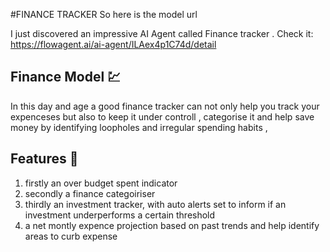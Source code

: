 #FINANCE TRACKER
So here is the model url 

I just discovered an impressive AI Agent called Finance tracker . 
Check it: https://flowagent.ai/ai-agent/ILAex4p1C74d/detail

## Finance Model 💹
In this day and age a good finance tracker can not only help you track your 
expenceses but also to keep it under controll , categorise it and help save money 
by identifying loopholes and irregular spending habits ,

## Features 🔩 
1. firstly an over budget spent indicator
2. secondly a finance categoiriser
3. thirdly an investment tracker, with auto alerts set to inform if an investment underperforms a certain threshold
4. a net montly expence projection based on past trends and help identify areas to curb expense 
